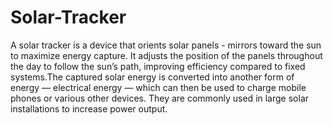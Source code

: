 # Solar-Tracker
A solar tracker is a device that orients solar panels - mirrors toward the sun to maximize energy capture. It adjusts the position of the panels throughout the day to follow the sun’s path, improving efficiency compared to fixed systems.The captured solar energy is converted into another form of energy — electrical energy — which can then be used to charge mobile phones or various other devices. They are commonly used in large solar installations to increase power output.
